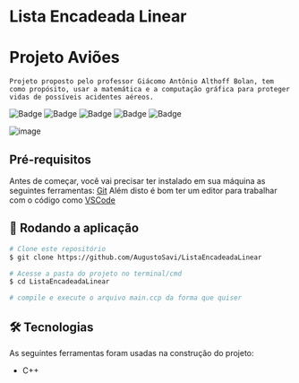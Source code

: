 # Lista Encadeada Linear

# Projeto Aviões
    Projeto proposto pelo professor Giácomo Antônio Althoff Bolan, tem como propósito, usar a matemática e a computação gráfica para proteger vidas de possíveis acidentes aéreos. 

![Badge](https://img.shields.io/github/issues/AugustoSavi/ListaEncadeadaLinear)
![Badge](https://img.shields.io/github/forks/AugustoSavi/ListaEncadeadaLinear)
![Badge](https://img.shields.io/github/stars/AugustoSavi/ListaEncadeadaLinear)
![Badge](https://img.shields.io/github/license/AugustoSavi/ListaEncadeadaLinear)
![Badge](https://img.shields.io/twitter/url?url=https%3A%2F%2Fgithub.com%2FAugustoSavi%2FListaEncadeadaLinear)

![image](https://user-images.githubusercontent.com/32443720/169923716-e3c38ad1-8274-4dad-b56c-d469c87ad6ee.png)

## Pré-requisitos
Antes de começar, você vai precisar ter instalado em sua máquina as seguintes ferramentas:
[Git](https://git-scm.com)
Além disto é bom ter um editor para trabalhar com o código como [VSCode](https://code.visualstudio.com/)

## 🎲 Rodando a aplicação

```bash
# Clone este repositório
$ git clone https://github.com/AugustoSavi/ListaEncadeadaLinear

# Acesse a pasta do projeto no terminal/cmd
$ cd ListaEncadeadaLinear

# compile e execute o arquivo main.ccp da forma que quiser
```

## 🛠 Tecnologias

As seguintes ferramentas foram usadas na construção do projeto:

- C++